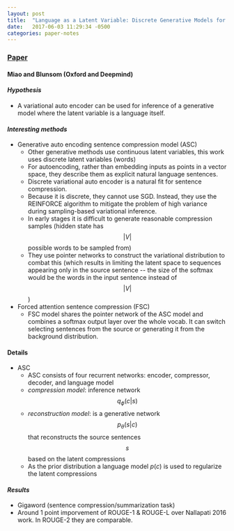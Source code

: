 ```yaml
---
layout: post
title:  "Language as a Latent Variable: Discrete Generative Models for Sentence Compression"
date:   2017-06-03 11:29:34 -0500
categories: paper-notes
---
```

### [Paper](http://aclweb.org/anthology/D/D16/D16-1031.pdf)

#### Miao and Blunsom (Oxford and Deepmind)

#### _Hypothesis_

- A variational auto encoder can be used for inference of a generative model where the latent variable is a language itself.

#### _Interesting methods_
- Generative auto encoding sentence compression model (ASC)
  - Other generative methods use continuous latent variables, this work uses discrete latent variables (words)
  - For autoencoding, rather than embedding inputs as points in a vector space, they describe them as explicit natural language sentences.
  - Discrete variational auto encoder is a natural fit for sentence compression.
  - Because it is discrete, they cannot use SGD. Instead, they use the REINFORCE algorithm to mitigate the problem of high variance during sampling-based variational inference.
  - In early stages it is difficult to generate reasonable compression samples (hidden state has $$|V|$$ possible words to be sampled from)
  - They use pointer networks to construct the variational distribution to combat this (which results in limiting the latent space to sequences appearing only in the source sentence -- the size of the softmax would be the words in the input sentence instead of $$|V|$$)
- Forced attention sentence compression (FSC)
  - FSC model shares the pointer network of the ASC model and combines a softmax output layer over the whole vocab. It can switch selecting sentences from the source or generating it from the background distribution.

#### Details

- ASC
  - ASC consists of four recurrent networks: encoder, compressor, decoder, and language model
  - *compression model*: inference network $$q_\phi (c|s)$$
  - *reconstruction model*: is a generative network $$p_\theta (s|c)$$ that reconstructs the source sentences $$s$$ based on the latent compressions
  - As the prior distribution a language model $p(c)$ is used to regularize the latent compressions


#### _Results_
- Gigaword (sentence compression/summarization task)
- Around 1 point imporvement of ROUGE-1 & ROUGE-L over Nallapati 2016 work. In ROUGE-2 they are comparable.
